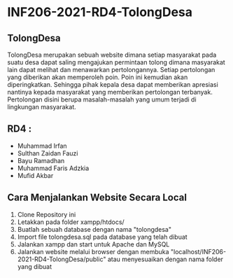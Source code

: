 # INF206-2021-RD4-TolongDesa


## TolongDesa

  TolongDesa merupakan sebuah website dimana setiap masyarakat pada suatu desa dapat saling mengajukan permintaan tolong dimana masyarakat lain dapat melihat dan menawarkan pertolongannya. Setiap pertolongan yang diberikan akan memperoleh poin. Poin ini kemudian akan diperingkatkan. Sehingga pihak kepala desa dapat memberikan apresiasi nantinya kepada   masyarakat yang memberikan pertolongan terbanyak. Pertolongan disini berupa masalah-masalah yang umum terjadi di lingkungan masyarakat.

## RD4 :
- Muhammad Irfan
- Sulthan Zaidan Fauzi
- Bayu Ramadhan
- Muhammad Faris Adzkia
- Mufid Akbar

## Cara Menjalankan Website Secara Local

1. Clone Repository ini
2. Letakkan pada folder xampp/htdocs/
3. Buatlah sebuah database dengan nama "tolongdesa"
4. Import file tolongdesa.sql pada database yang telah dibuat
5. Jalankan xampp dan start untuk Apache dan MySQL
6. Jalankan website melalui browser dengan membuka "localhost/INF206-2021-RD4-TolongDesa/public" atau menyesuaikan dengan nama folder yang dibuat
